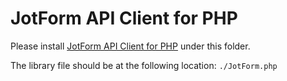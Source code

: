# JotForm API Client for PHP

Please install [JotForm API Client for PHP](https://github.com/jotform/jotform-api-php) under this folder.

The library file should be at the following location: `./JotForm.php`
